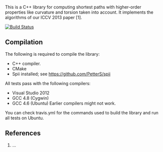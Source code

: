 This is a C++ library for computing shortest paths with higher-order properties like curvature and torsion taken into account. It implements the algorithms of our ICCV 2013 paper [1].

[![Build Status](https://travis-ci.org/PetterS/vessel.png)](https://travis-ci.org/PetterS/vessel)

Compilation
-----------
The following is required to compile the library:
* C++ compiler.
* CMake
* Spii installed; see https://github.com/PetterS/spii 

All tests pass with the following compilers:
* Visual Studio 2012
* GCC 4.8 (Cygwin)
* GCC 4.6 (Ubuntu)
Earlier compilers might not work.

You can check travis.yml for the commands used to build the library and run all tests on Ubuntu.

References
----------
1. ...
